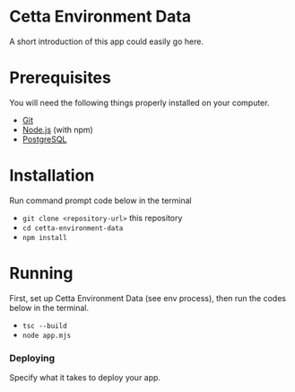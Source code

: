 # Cetta Environment Data

A short introduction of this app could easily go here.

# Prerequisites

You will need the following things properly installed on your computer.

* [Git](https://git-scm.com/)
* [Node.js](https://nodejs.org/) (with npm)
* [PostgreSQL](https://www.postgresql.org/)

# Installation

Run command prompt code below in the terminal

* `git clone <repository-url>` this repository
* `cd cetta-environment-data`
* `npm install`

# Running

First, set up Cetta Environment Data (see env process), then run the codes below in the terminal.

* `tsc --build`
* `node app.mjs`

### Deploying

Specify what it takes to deploy your app.

